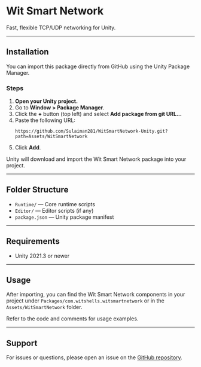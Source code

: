 # Wit Smart Network

Fast, flexible TCP/UDP networking for Unity.

---

## Installation

You can import this package directly from GitHub using the Unity Package Manager.

### Steps

1. **Open your Unity project.**
2. Go to **Window > Package Manager**.
3. Click the **+** button (top left) and select **Add package from git URL...**
4. Paste the following URL:
    ```
    https://github.com/Sulaiman281/WitSmartNetwork-Unity.git?path=Assets/WitSmartNetwork
    ```
5. Click **Add**.

Unity will download and import the Wit Smart Network package into your project.

---

## Folder Structure

- `Runtime/` — Core runtime scripts
- `Editor/` — Editor scripts (if any)
- `package.json` — Unity package manifest

---

## Requirements

- Unity 2021.3 or newer

---

## Usage

After importing, you can find the Wit Smart Network components in your project under `Packages/com.witshells.witsmartnetwork` or in the `Assets/WitSmartNetwork` folder.

Refer to the code and comments for usage examples.

---

## Support

For issues or questions, please open an issue on the [GitHub repository](https://github.com/Sulaiman281/WitSmartNetwork-Unity).